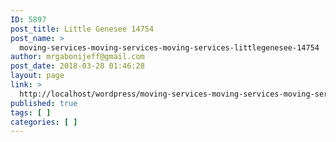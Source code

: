 ```yaml
---
ID: 5897
post_title: Little Genesee 14754
post_name: >
  moving-services-moving-services-moving-services-littlegenesee-14754
author: mrgabonijeff@gmail.com
post_date: 2018-03-28 01:46:28
layout: page
link: >
  http://localhost/wordpress/moving-services-moving-services-moving-services-littlegenesee-14754/
published: true
tags: [ ]
categories: [ ]
---
```


